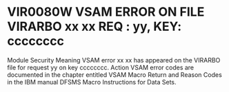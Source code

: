 # VIR0080W VSAM ERROR ON FILE VIRARBO xx xx REQ : yy, KEY: cccccccc
Module
    Security
Meaning
    VSAM error xx xx has appeared on the VIRARBO file for request yy on key cccccccc.
Action
    VSAM error codes are documented in the chapter entitled VSAM Macro Return and Reason Codes in the IBM manual DFSMS Macro Instructions for Data Sets.
